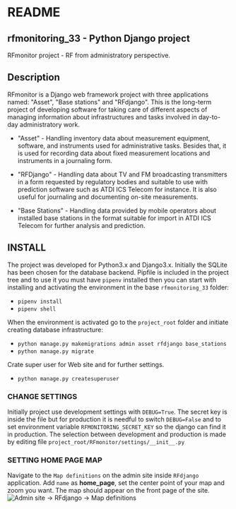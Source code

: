 
# README
## rfmonitoring_33 - Python Django project
RFmonitor project - RF from administratory perspective.



## Description
  
  RFmonitor is a Django web framework project with three applications named: "Asset", "Base stations" and "RFdjango". This is the long-term project of developing software for taking care of different aspects of managing information about infrastructures and tasks involved in day-to-day administratory work.

* "Asset" - Handling inventory data about measurement equipment, software, and instruments used for administrative tasks. Besides that, it is used for recording data about fixed measurement locations and instruments in a journaling form.

* "RFDjango" -  Handling data about TV and FM broadcasting transmitters in a form requested by regulatory bodies and suitable to use with prediction software such as ATDI ICS Telecom for instance. It is also useful for journaling and documenting on-site measurements.
 
* "Base Stations" - Handling data provided by mobile operators about installed base stations in the format suitable for import in ATDI ICS Telecom for further analysis and prediction.


## INSTALL

  The project was developed for Python3.x and Django3.x. Initially the SQLite has been chosen for the database backend. Pipfile is included in the project tree and to use it you must have ```pipenv``` installed then you can start with installing and activating the environment in the base ```rfmonitoring_33``` folder:
* ```pipenv install```
* ```pipenv shell```

When the environment is activated go to the ```project_root``` folder and initiate creating database infrastructure:
* ```python manage.py makemigrations admin asset rfdjango base_stations```
* ```python manage.py migrate```

Crate super user for Web site and for further settings.
* ```python manage.py createsuperuser```


### CHANGE SETTINGS

Initially project use development settings with ```DEBUG=True```. The secret key is inside the file but for production it is needful to switch ```DEBUG=False``` and to set environment variable ```RFMONITORING_SECRET_KEY``` so the django can find it in production. The selection between development and production is made by editing file ```project_root/RFmonitor/settings/__init__.py```

### SETTING HOME PAGE MAP
Navigate to the ```Map definitions``` on the admin site inside ```RFdjango``` application. Add ```name``` as __home_page__, set the center point of your map and zoom you want. The map should appear on the front page of the site.
![Admin site -> RFdjango -> Map definitions](https://github.com/skrilic/rfmonitoring_33/images/map_definitions.png?raw=true)
